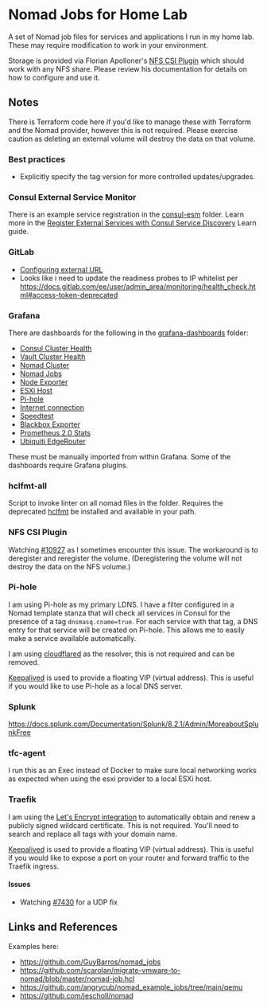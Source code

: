 # Nomad Jobs for Home Lab

A set of Nomad job files for services and applications I run in my home lab. These may require modification to work in your environment.

Storage is provided via Florian Apolloner's [NFS CSI Plugin](https://gitlab.com/rocketduck/csi-plugin-nfs) which should work with any NFS share. Please review his documentation for details on how to configure and use it.

## Notes
There is Terraform code here if you'd like to manage these with Terraform and the Nomad provider, however this is not required. Please exercise caution as deleting an external volume will destroy the data on that volume.

### Best practices
- Explicitly specify the tag version for more controlled updates/upgrades.

### Consul External Service Monitor
There is an example service registration in the [consul-esm](./consul-esm) folder. Learn more in the [Register External Services with Consul Service Discovery](https://learn.hashicorp.com/tutorials/consul/service-registration-external-services) Learn guide. 

### GitLab
- [Configuring external URL](https://gitlab.com/gitlab-org/omnibus-gitlab/-/blob/master/doc/settings/configuration.md#configuring-the-external-url-for-gitlab)
- Looks like i need to update the readiness probes to IP whitelist per https://docs.gitlab.com/ee/user/admin_area/monitoring/health_check.html#access-token-deprecated

### Grafana
There are dashboards for the following in the [grafana-dashboards](./grafana-dashboards) folder:
- [Consul Cluster Health](https://github.com/tradel/vault-consul-monitoring/blob/master/dashboards/consul_cluster_health.json)
- [Vault Cluster Health](https://github.com/tradel/vault-consul-monitoring/blob/master/dashboards/vault_cluster_health.json)
- [Nomad Cluster](https://github.com/bitrockteam/caravan-application-support/blob/release/caravan-0.1/grafana_dashboards/nomad-cluster_rev1.json)
- [Nomad Jobs](https://github.com/bitrockteam/caravan-application-support/blob/release/caravan-0.1/grafana_dashboards/nomad-jobs_rev1.json)
- [Node Exporter](https://github.com/bitrockteam/caravan-application-support/blob/release/caravan-0.1/grafana_dashboards/node-exporter_rev1.json)
- [ESXi Host](https://grafana.com/grafana/dashboards/10076)
- [Pi-hole](https://grafana.com/grafana/dashboards/10176)
- [Internet connection](https://github.com/geerlingguy/internet-pi/blob/master/internet-monitoring/grafana/provisioning/dashboards/internet-connection.json)
- [Speedtest](https://github.com/MiguelNdeCarvalho/speedtest-exporter/blob/main/Dashboard/Speedtest%20Dashboard-1609529464845.json)
- [Blackbox Exporter](https://grafana.com/grafana/dashboards/7587)
- [Prometheus 2.0 Stats](https://github.com/grafana/grafana/blob/main/public/app/plugins/datasource/prometheus/dashboards/prometheus_2_stats.json)
- [Ubiquiti EdgeRouter](https://github.com/WaterByWind/grafana-dashboards/tree/master/UBNT-EdgeRouter)

These must be manually imported from within Grafana. Some of the dashboards require Grafana plugins.

### hclfmt-all
Script to invoke linter on all nomad files in the folder. Requires the deprecated [hclfmt](https://github.com/fatih/hclfmt) be installed and available in your path.

### NFS CSI Plugin
Watching [#10927](https://github.com/hashicorp/nomad/issues/10927) as I sometimes encounter this issue. The workaround is to deregister and reregister the volume. (Deregistering the volume will not destroy the data on the NFS volume.)

### Pi-hole
I am using Pi-hole as my primary LDNS. I have a filter configured in a Nomad template stanza that will check all services in Consul for the presence of a tag `dnsmasq.cname=true`. For each service with that tag, a DNS entry for that service will be created on Pi-hole. This allows me to easily make a service available automatically. 

I am using [cloudflared](https://developers.cloudflare.com/cloudflare-one/connections/connect-apps/install-and-setup/installation) as the resolver, this is not required and can be removed.

[Keepalived](https://www.keepalived.org) is used to provide a floating VIP (virtual address). This is useful if you would like to use Pi-hole as a local DNS server.

### Splunk
https://docs.splunk.com/Documentation/Splunk/8.2.1/Admin/MoreaboutSplunkFree

### tfc-agent
I run this as an Exec instead of Docker to make sure local networking works as expected when using the esxi provider to a local ESXi host.

### Traefik
I am using the [Let's Encrypt integration](https://doc.traefik.io/traefik/https/acme/) to automatically obtain and renew a publicly signed wildcard certificate. This is not required. You'll need to search and replace all tags with your domain name.

[Keepalived](https://www.keepalived.org) is used to provide a floating VIP (virtual address). This is useful if you would like to expose a port on your router and forward traffic to the Traefik ingress.

#### Issues
- Watching [#7430](https://github.com/traefik/traefik/issues/7430) for a UDP fix

## Links and References
Examples here:
- https://github.com/GuyBarros/nomad_jobs
- https://github.com/scarolan/migrate-vmware-to-nomad/blob/master/nomad-job.hcl
- https://github.com/angrycub/nomad_example_jobs/tree/main/qemu
- https://github.com/jescholl/nomad